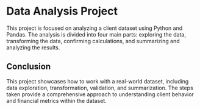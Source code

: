 # Data Analysis Project

This project is focused on analyzing a client dataset using Python and Pandas. The analysis is divided into four main parts: exploring the data, transforming the data, confirming calculations, and summarizing and analyzing the results.


## Conclusion

This project showcases how to work with a real-world dataset, including data exploration, transformation, validation, and summarization. The steps taken provide a comprehensive approach to understanding client behavior and financial metrics within the dataset.

